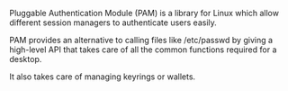 Pluggable Authentication Module (PAM) is a library for Linux which allow different session managers to authenticate users easily.

PAM provides an alternative to calling files like /etc/passwd by giving a high-level API that takes care of all the common functions required for a desktop.

It also takes care of managing keyrings or wallets.
